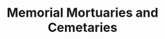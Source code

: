 ---
title: "Memorial Mortuaries and Cemetaries"
url: /murray/memorial-mortuaries-and-cemetaries/
shop: funeral directors
---